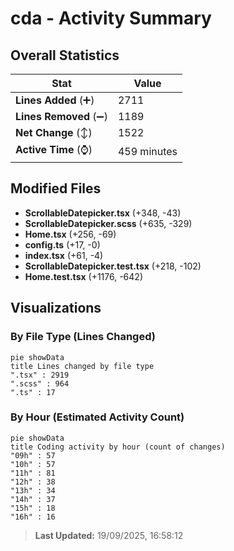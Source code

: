 # cda - Activity Summary 

## Overall Statistics

| Stat                   | Value                                                             |
| ---------------------- | ----------------------------------------------------------------- |
| **Lines Added** (➕)   | 2711                                          |
| **Lines Removed** (➖) | 1189                                        |
| **Net Change** (↕)    | 1522                |
| **Active Time** (⌚)   | 459 minutes |


## Modified Files
- **ScrollableDatepicker.tsx** (+348, -43)
- **ScrollableDatepicker.scss** (+635, -329)
- **Home.tsx** (+256, -69)
- **config.ts** (+17, -0)
- **index.tsx** (+61, -4)
- **ScrollableDatepicker.test.tsx** (+218, -102)
- **Home.test.tsx** (+1176, -642)

## Visualizations

### By File Type (Lines Changed)

```mermaid
pie showData
title Lines changed by file type
".tsx" : 2919
".scss" : 964
".ts" : 17
```

### By Hour (Estimated Activity Count)

```mermaid
pie showData
title Coding activity by hour (count of changes)
"09h" : 57
"10h" : 57
"11h" : 81
"12h" : 38
"13h" : 34
"14h" : 37
"15h" : 18
"16h" : 16
```


> **Last Updated:** 19/09/2025, 16:58:12